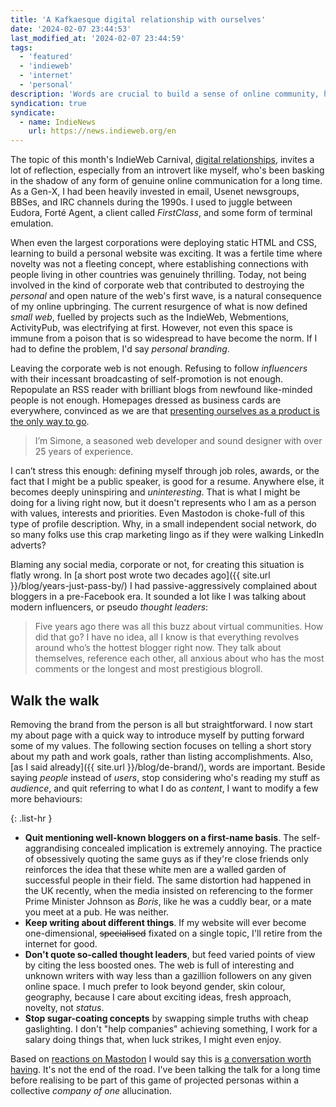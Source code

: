 ```yaml
---
title: 'A Kafkaesque digital relationship with ourselves'
date: '2024-02-07 23:44:53'
last_modified_at: '2024-02-07 23:44:59'
tags:
  - 'featured'
  - 'indieweb'
  - 'internet'
  - 'personal'
description: 'Words are crucial to build a sense of online community, however many of us have been using them straight out of a soulless corporate lingo in order to sell ourselves as a product.'
syndication: true
syndicate:
  - name: IndieNews
    url: https://news.indieweb.org/en
---
```

The topic of this month's IndieWeb Carnival, [digital relationships](https://manuelmoreale.com/indieweb-carnival-digital-relationships), invites a lot of reflection, especially from an introvert like myself, who's been basking in the shadow of any form of genuine online communication for a long time. As a Gen-X, I had been heavily invested in email, Usenet newsgroups, BBSes, and IRC channels during the 1990s. I used to juggle between Eudora, Forté Agent, a client called *FirstClass*, and some form of terminal emulation.

When even the largest corporations were deploying static HTML and CSS, learning to build a personal website was exciting. It was a fertile time where novelty was not a fleeting concept, where establishing connections with people living in other countries was genuinely thrilling. Today, not being involved in the kind of corporate web that contributed to destroying the *personal* and open nature of the web's first wave, is a natural consequence of my online upbringing. The current resurgence of what is now defined *small web*, fuelled by projects such as the IndieWeb, Webmentions, ActivityPub, was electrifying at first. However, not even this space is immune from a poison that is so widespread to have become the norm. If I had to define the problem, I'd say *personal branding*.

Leaving the corporate web is not enough. Refusing to follow *influencers* with their incessant broadcasting of self-promotion is not enough. Repopulate an RSS reader with brilliant blogs from newfound like-minded people is not enough. Homepages dressed as business cards are everywhere, convinced as we are that [presenting ourselves as a product is the only way to go](https://www.vox.com/culture/2024/2/1/24056883/tiktok-self-promotion-artist-career-how-to-build-following). 

> I’m Simone, a seasoned web developer and sound designer with over 25 years of experience. 

I can’t stress this enough: defining myself through job roles, awards, or the fact that I might be a public speaker, is good for a resume. Anywhere else, it becomes deeply uninspiring and *uninteresting*. That is what I might be doing for a living right now, but it doesn't represents who I am as a person with values, interests and priorities. Even Mastodon is choke-full of this type of profile description. Why, in a small independent social network, do so many folks use this crap marketing lingo as if they were walking LinkedIn adverts?

Blaming any social media, corporate or not, for creating this situation is flatly wrong. In [a short post wrote two decades ago]({{ site.url }}/blog/years-just-pass-by/) I had passive-aggressively complained about bloggers in a pre-Facebook era. It sounded a lot like I was talking about modern influencers, or pseudo *thought leaders*:

> Five years ago there was all this buzz about virtual communities. How did that go? I have no idea, all I know is that everything revolves around who’s the hottest blogger right now. They talk about themselves, reference each other, all anxious about who has the most comments or the longest and most prestigious blogroll.

## Walk the walk

Removing the brand from the person is all but  straightforward. I now start my about page with a quick way to introduce myself by putting forward some of my values. The following section focuses on telling a short story about my path and work goals, rather than listing accomplishments. Also, [as I said already]({{ site.url }}/blog/de-brand/), words are important. Beside saying _people_ instead of _users_, stop considering who's reading my stuff as _audience_, and quit referring to what I do as _content_, I want to modify a few more behaviours: 

{: .list-hr }
- **Quit mentioning well-known bloggers on a first-name basis**. The self-aggrandising concealed implication is extremely annoying. The practice of obsessively quoting the same guys as if they're close friends only reinforces the idea that these white men are a walled garden of successful people in their field. The same distortion had happened in the UK recently, when the media insisted on referencing to the former Prime Minister Johnson as _Boris_, like he was a cuddly bear, or a mate you meet at a pub. He was neither.
- **Keep writing about different things**. If my website will ever become one-dimensional, ~~specialised~~ fixated on a single topic, I'll retire from the internet for good.
- **Don't quote so-called thought leaders**, but feed varied points of view by citing the less boosted ones. The web is full of interesting and unknown writers with way less than a gazillion followers on any given online space. I much prefer to look beyond gender, skin colour, geography, because I care about exciting ideas, fresh approach, novelty, not _status_.
- **Stop sugar-coating concepts** by swapping simple truths with cheap gaslighting. I don't "help companies" achieving something, I work for a salary doing things that, when luck strikes, I might even enjoy.

Based on [reactions on Mastodon](https://sonomu.club/@m2m/111875069567954865) I would say this is [a conversation worth having](https://mastodon.design/@silviamaggi/111880068685358232). It's not the end of the road. I've been talking the talk for a long time before realising to be part of this game of projected personas within a collective *company of one* allucination.